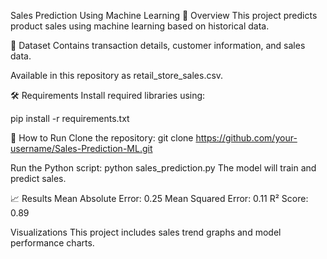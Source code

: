 Sales Prediction Using Machine Learning
📌 Overview
This project predicts product sales using machine learning based on historical data.

📂 Dataset
Contains transaction details, customer information, and sales data.

Available in this repository as retail_store_sales.csv.

🛠️ Requirements
Install required libraries using:

pip install -r requirements.txt

🚀 How to Run
Clone the repository:
git clone https://github.com/your-username/Sales-Prediction-ML.git

Run the Python script:
python sales_prediction.py
The model will train and predict sales.

📈 Results
Mean Absolute Error: 0.25
Mean Squared Error: 0.11
R² Score: 0.89

Visualizations
This project includes sales trend graphs and model performance charts.
